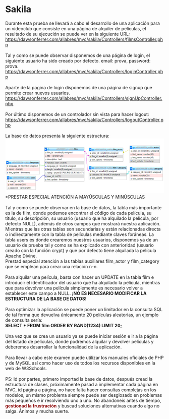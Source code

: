 # Sakila
Durante esta prueba se llevará a cabo el desarrollo de una aplicación para un videoclub que consiste en una página de alquiler de películas, el resultado de su ejecución se puede ver en la siguiente URL:
<br>
https://dawsonferrer.com/allabres/mvc/sakila/Controllers/filmsController.php
<br><br>
Tal y como se puede observar disponemos de una página de login, el siguiente usuario ha sido creado por defecto. email: prova, password: prova.
<br>
https://dawsonferrer.com/allabres/mvc/sakila/Controllers/loginController.php
<br><br>
Aparte de la pagina de login disponemos de una página de signup que permite crear nuevos usuarios.
<br>
https://dawsonferrer.com/allabres/mvc/sakila/Controllers/signUpController.php
<br><br>
Por último disponemos de un controlador sin vista para hacer logout:
<br>
https://dawsonferrer.com/allabres/mvc/sakila/Controllers/logoutController.php
<br><br>
La base de datos presenta la siguiente estructura:
![DB](DB.png)
*PRESTAR ESPECIAL ATENCIÓN A MAYÚSCULAS Y MINÚSCULAS
<br><br>
Tal y como se puede observar en la base de datos, la tabla más importante es la de film, donde podemos encontrar el código de cada película, su título, su descripción, su usuario (usuario que ha alquilado la película, por defecto NULL), además de otros campos que mostrará nuestra aplicación. Mientras que las otras tablas son secundarias y están relacionadas directa o indirectamente con la tabla de películas mediante claves foráneas. La tabla users es donde crearemos nuestros usuarios, disponemos ya de un usuario de prueba tal y como se ha explicado con anterioridad (usuario creado con la función crypt) y que por defecto tiene alquilada la película Apache Divine.
<br>
Prestad especial atención a las tablas auxiliares film_actor y film_category que se emplean para crear una relación n-n.
<br><br>
Para alquilar una película, basta con hacer un UPDATE en la tabla film e introducir el identificador del usuario que ha alquilado la película, mientras que para devolver una película simplemente es necesario volver a establecer este campo a NULL. <strong>¡NO ES NECESARIO MODIFICAR LA ESTRUCTURA DE LA BASE DE DATOS!</strong>
<br><br>
Para optimizar la aplicación se puede poner un limitador en la consulta SQL de tal forma que devuelva únicamente 20 películas aleatorias, un ejemplo de consulta sería:
<br>
<strong>SELECT * FROM film ORDER BY RAND(1234) LIMIT 20;</strong>
<br><br>
Una vez que se crea un usuario ya se puede iniciar sesión e ir a la página del listado de películas, donde podremos alquilar y devolver películas y deberemos desarrollar la funcionalidad de la aplicación.
<br><br>
Para llevar a cabo este examen puede utilizar los manuales oficiales de PHP y de MySQL así como hacer uso de todos los recursos disponibles en la web de W3Schools.
<br><br>
PS: Id por partes, primero importad la base de datos, después cread la estructura de clases, próximamente pasad a implementar cada página en MVC, id página a página, no hace falta hacer consultas complejas en los modelos, un mismo problema siempre puede ser desglosado en problemas más pequeños e ir resolviendo uno a uno. No abandoneis antes de tiempo, <strong style="color:darkred;">gestionad la frustración</strong> y buscad soluciones alternativas cuando algo no salga. Ánimos y mucha suerte.